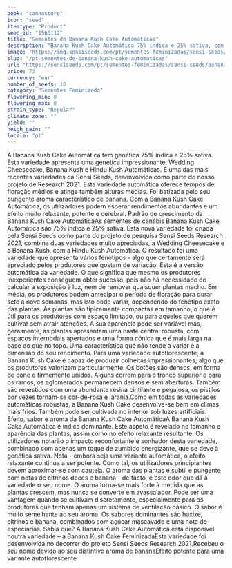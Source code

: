 ```yaml
---
book: "cannastore"
icon: "seed"
itemtype: "Product"
seed_id: "1560112"
title: "Sementes de Banana Kush Cake Automáticas"
description: "Banana Kush Cake Automática 75% índica e 25% sativa, com algumas variações do fenótipo, compacta e com rendimentos abundantes. Efeito potente e relaxante."
image: "https://img.sensiseeds.com/pt/sementes-feminizadas/sensi-seeds/banana-kush-cake-automaticas-image.png"
slug: "/pt-sementes-de-banana-kush-cake-automaticas"
url: "https://sensiseeds.com/pt/sementes-feminizadas/sensi-seeds/banana-kush-cake-automaticas?a_aid=cannastore"
price: 73
currency: "eur"
number_of_seeds: 10
category: "Sementes Feminizada"
flowering_min: 0
flowering_max: 0
strain_type: "Regular"
climate_zone: ""
yield: ""
heigh_gain: ""
locale: "pt"
---
```

A Banana Kush Cake Automática tem genética 75% índica e 25% sativa. Esta variedade apresenta uma genética impressionante: Wedding Cheesecake, Banana Kush e Hindu Kush Automáticas. É uma das mais recentes variedades da Sensi Seeds, desenvolvida como parte do nosso projeto de Research 2021. Esta variedade automática oferece tempos de floração médios e atinge também alturas médias. Foi batizada pelo seu pungente aroma característico de banana. Com a Banana Kush Cake Automática, os utilizadores podem esperar rendimentos abundantes e um efeito muito relaxante, potente e cerebral. Padrão de crescimento da Banana Kush Cake AutomáticaAs sementes de canábis Banana Kush Cake Automática são 75% índica e 25% sativa. Esta nova variedade foi criada pela Sensi Seeds como parte do projeto de pesquisa Sensi Seeds Research 2021, combina duas variedades muito apreciadas, a Wedding Cheesecake e a Banana Kush, com a Hindu Kush Automática. O resultado foi uma variedade que apresenta vários fenótipos - algo que certamente será apreciado pelos produtores que gostam de variação. Esta é a versão automática da variedade. O que significa que mesmo os produtores inexperientes conseguem obter sucesso, pois não há necessidade de calcular a exposição à luz, nem de remover quaisquer plantas macho. Em média, os produtores podem antecipar o período de floração para durar sete a nove semanas, mas isto pode variar, dependendo do fenótipo exato das plantas. As plantas são tipicamente compactas em tamanho, o que é útil para os produtores com espaço limitado, ou para aqueles que querem cultivar sem atrair atenções. A sua aparência pode ser variável mas, geralmente, as plantas apresentam uma haste central robusta, com espaços internodais apertados e uma forma cónica que é mais larga na base do que no topo. Uma característica que não tende a variar é a dimensão do seu rendimento. Para uma variedade autoflorescente, a Banana Kush Cake é capaz de produzir colheitas impressionantes; algo que os produtores valorizam particularmente. Os botões são densos, em forma de cone e firmemente unidos. Alguns correm para o tronco superior e para os ramos, os aglomerados permanecem densos e sem aberturas. Também são revestidos com uma abundante resina cintilante e pegajosa, os pistilos por vezes tornam-se cor-de-rosa e laranja.Como em todas as variedades automáticas robustas, a Banana Kush Cake desenvolve-se bem em climas mais frios. Também pode ser cultivada no interior sob luzes artificiais. Efeito, sabor e aroma da Banana Kush Cake AutomáticaA Banana Kush Cake Automática é índica dominante. Este aspeto é revelado no tamanho e aparência das plantas, assim como no efeito relaxante resultante. Os utilizadores notarão o impacto reconfortante e sonhador desta variedade, combinado com apenas um toque de zumbido energizante, que se deve à genética sativa. Nota - embora seja uma variante automática, o efeito relaxante continua a ser potente. Como tal, os utilizadores principiantes devem aproximar-se com cautela. O aroma das plantas é subtil e pungente com notas de citrinos doces e banana - de facto, é este odor que dá à variedade o seu nome. O aroma torna-se mais forte à medida que as plantas crescem, mas nunca se converte em avassalador. Pode ser uma vantagem quando se cultivam discretamente, especialmente para os produtores que tenham apenas um sistema de ventilação básico. O sabor é muito semelhante ao seu aroma. Os sabores dominantes são haxixe, citrinos e banana, combinados com açúcar mascavado e uma nota de especiarias. Sabia que? A Banana Kush Cake Automática está disponível noutra variedade – a Banana Kush Cake FeminizadaEsta variedade foi desenvolvida no decorrer do projeto Sensi Seeds Research 2021.Recebeu o seu nome devido ao seu distintivo aroma de bananaEfeito potente para uma variante autoflorescente
